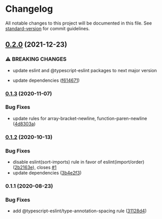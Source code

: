# Changelog

All notable changes to this project will be documented in this file. See [standard-version](https://github.com/conventional-changelog/standard-version) for commit guidelines.

## [0.2.0](https://github.com/partkit/eslint-config/compare/v0.1.3...v0.2.0) (2021-12-23)


### ⚠ BREAKING CHANGES

* update eslint and @typescript-eslint packages to next major version

* update dependencies ([f614671](https://github.com/partkit/eslint-config/commit/f6146711fb59d8af8e497efd00a0e22859f69d82))

### [0.1.3](https://github.com/partkit/eslint-config/compare/v0.1.2...v0.1.3) (2020-11-07)


### Bug Fixes

* update rules for array-bracket-newline, function-paren-newline ([4d8303a](https://github.com/partkit/eslint-config/commit/4d8303a15a054c391858bb61ece41c02388c0e5e))

### [0.1.2](https://github.com/partkit/eslint-config/compare/v0.1.1...v0.1.2) (2020-10-13)


### Bug Fixes

* disable eslint(sort-imports) rule in favor of eslint(import/order) ([2b2163e](https://github.com/partkit/eslint-config/commit/2b2163e648835516cdf440e1274e8228af38b312)), closes [#1](https://github.com/partkit/eslint-config/issues/1)
* update dependencies ([3b4e2f3](https://github.com/partkit/eslint-config/commit/3b4e2f3f4eab0a46cdc8de816873e918e873a6e8))

### 0.1.1 (2020-08-23)


### Bug Fixes

* add @typescript-eslint/type-annotation-spacing rule ([31128d4](https://github.com/partkit/eslint-config/commit/31128d42e74fc279ed55b194660efa8d84e346df))
